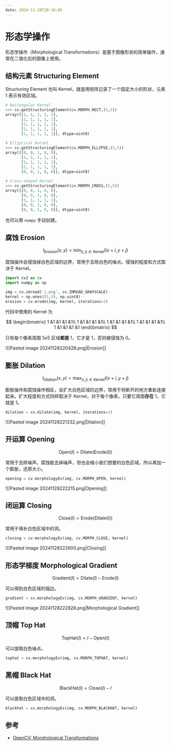 ```yaml
---
date: 2024-11-28T20:18:05
---
```


# 形态学操作

形态学操作（Morphological Transformations）是基于图像形状的简单操作，通常在二值化后的图像上使用。

## 结构元素 Structuring Element

Structuring Element 也叫 Kernel，就是用矩阵记录了一个固定大小的形状，元素 1 表示有效区域。

``` python
# Rectangular Kernel
>>> cv.getStructuringElement(cv.MORPH_RECT,(5,5))
array([[1, 1, 1, 1, 1],
       [1, 1, 1, 1, 1],
       [1, 1, 1, 1, 1],
       [1, 1, 1, 1, 1],
       [1, 1, 1, 1, 1]], dtype=uint8)
 
# Elliptical Kernel
>>> cv.getStructuringElement(cv.MORPH_ELLIPSE,(5,5))
array([[0, 0, 1, 0, 0],
       [1, 1, 1, 1, 1],
       [1, 1, 1, 1, 1],
       [1, 1, 1, 1, 1],
       [0, 0, 1, 0, 0]], dtype=uint8)
 
# Cross-shaped Kernel
>>> cv.getStructuringElement(cv.MORPH_CROSS,(5,5))
array([[0, 0, 1, 0, 0],
       [0, 0, 1, 0, 0],
       [1, 1, 1, 1, 1],
       [0, 0, 1, 0, 0],
       [0, 0, 1, 0, 0]], dtype=uint8)
```

也可以用 `numpy` 手动创建。

## 腐蚀 Erosion

$$
I_\text{Erosion}(x,y)=\min_{(i,j) \in \text{Kernel}} I(x+i,y+j)
$$

腐蚀操作会侵蚀掉白色区域的边界，常用于去除白色的噪点。侵蚀的程度和方式取决于 Kernel。

``` python
import cv2 as cv
import numpy as np

img = cv.imread('j.png', cv.IMREAD_GRAYSCALE)
kernel = np.ones((5,5), np.uint8)
erosion = cv.erode(img, kernel, iterations=1)
```

代码中使用的 Kernel 为

$$
\begin{bmatrix}
1 &1 &1 &1 &1\\
1 &1 &1 &1 &1\\
1 &1 &1 &1 &1\\
1 &1 &1 &1 &1\\
1 &1 &1 &1 &1
\end{bmatrix}
$$

只有每个像素周围 5x5 区域**都是** 1，它才是 1，否则被侵蚀为 0。

![[Pasted image 20241128220428.png|Erosion]]

## 膨胀 Dilation

$$
I_\text{Dilation}(x,y)=\max_{(i,j) \in \text{Kernel}} I(x+i,y+j)
$$

膨胀操作和腐蚀操作相反，会扩大白色区域的边界，常用于将断开的地方重新连接起来。扩大程度和方式同样取决于 Kernel，对于每个像素，只要它周围**存在** 1，它就是 1。

``` python
dilation = cv.dilate(img, kernel, iterations=1)
```

![[Pasted image 20241128221332.png|Dilation]]

## 开运算 Opening

$$
\text{Open}(I)=\text{Dilate}(\text{Erode}(I))
$$

常用于去除噪声。腐蚀能去掉噪声，但也会缩小我们想要的白色区域，所以再加一个膨胀，还原大小。

``` python
opening = cv.morphologyEx(img, cv.MORPH_OPEN, kernel)
```

![[Pasted image 20241128222215.png|Opening]]

## 闭运算 Closing

$$
\text{Close}(I)=\text{Erode}(\text{Dilate}(I))
$$

常用于填补白色区域中的洞。

``` python
closing = cv.morphologyEx(img, cv.MORPH_CLOSE, kernel)
```

![[Pasted image 20241128222600.png|Closing]]

## 形态学梯度 Morphological Gradient

$$
\text{Gradient}(I)=\text{Dilate}(I)-\text{Erode}(I)
$$

可以得到白色区域的描边。

``` python
gradient = cv.morphologyEx(img, cv.MORPH_GRADIENT, kernel)
```

![[Pasted image 20241128222828.png|Morphological Gradient]]

## 顶帽 Top Hat

$$
\text{TopHat}(I)=I-\text{Open}(I)
$$

可以提取白色噪点。

``` python
tophat = cv.morphologyEx(img, cv.MORPH_TOPHAT, kernel)
```

## 黑帽 Black Hat

$$
\text{BlackHat}(I)=\text{Close}(I)-I
$$

可以提取白色区域中的洞。

``` python
blackhat = cv.morphologyEx(img, cv.MORPH_BLACKHAT, kernel)
```

## 参考

- [OpenCV: Morphological Transformations](https://docs.opencv.org/4.x/d9/d61/tutorial_py_morphological_ops.html)
